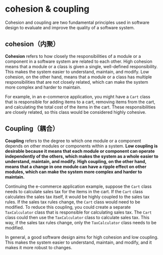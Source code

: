 # cohesion & coupling

Cohesion and coupling are two fundamental principles used in software design to evaluate and improve the quality of a software system.

## cohesion（内聚）

**Cohesion** refers to how closely the responsibilities of a module or a component in a software system are related to each other. High cohesion means that a module or a class is given a single, well-defined responsibility. This makes the system easier to understand, maintain, and modify. Low cohesion, on the other hand, means that a module or a class has multiple responsibilities that are not closely related, which can make the system more complex and harder to maintain.

For example, in an e-commerce application, you might have a `Cart` class that is responsible for adding items to a cart, removing items from the cart, and calculating the total cost of the items in the cart. These responsibilities are closely related, so this class would be considered highly cohesive.

## Coupling（耦合）

**Coupling** refers to the degree to which one module or a component depends on other modules or components within a system. **Low coupling is desirable because it means that each module or component can operate independently of the others, which makes the system as a whole easier to understand, maintain, and modify. High coupling, on the other hand, means that a change in one module can have a ripple effect on other modules, which can make the system more complex and harder to maintain.**

Continuing the e-commerce application example, suppose the `Cart` class needs to calculate sales tax for the items in the cart. If the `Cart` class calculates the sales tax itself, it would be highly coupled to the sales tax rules. If the sales tax rules change, the `Cart` class would need to be modified. To reduce this coupling, you could create a separate `TaxCalculator` class that is responsible for calculating sales tax. The `Cart` class could then use the `TaxCalculator` class to calculate sales tax. This way, if the sales tax rules change, only the `TaxCalculator` class needs to be modified.

In general, a good software design aims for high cohesion and low coupling. This makes the system easier to understand, maintain, and modify, and it makes it more robust to changes.